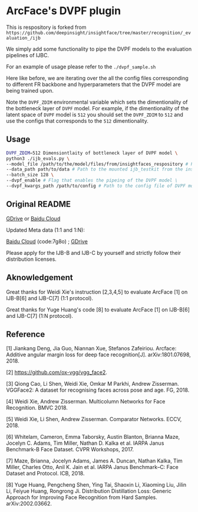 
# ArcFace's DVPF plugin

This is respository is forked from `https://github.com/deepinsight/insightface/tree/master/recognition/_evaluation_/ijb`

We simply add some functionality to pipe the DVPF models to the evaluation pipelines of IJBC.

For an example of usage please refer to the `./dvpf_sample.sh`

Here like before, we are iterating over the all the config files corresponding to different FR backbone and hyperparameters that the DVPF model are being trained upon. 

Note the `DVPF_ZDIM` environmental variable  which sets the dimentionality of the bottleneck layer of `DVPF` model. For example, if the dimentionality of the latent space of `DVPF` model is `512` you should set the `DVPF_ZDIM` to `512` and use the configs that corresponds to the `512` dimentionality. 

## Usage
```bash
DVPF_ZDIM=512 Dimensiontlaity of bottleneck layer of DVPF model \ 
python3 ./ijb_evals.py \ 
--model_file /path/to/the/model/files/from/insightfaces_respository # Path to the model file from the insightfaces' repository \
--data_path path/to/data # Path to the mounted ijb_testkit from the insightface using ratarmount. see the `../../ijb_mounth.sh` \
--batch_size 128 \
--dvpf_enable # Flag that enables the pipeing of the DVPF model \
--dvpf_kwargs_path /path/to/config # Path to the config file of DVPF model \
```

## Original README

[GDrive](https://drive.google.com/file/d/1aC4zf2Bn0xCVH_ZtEuQipR2JvRb1bf8o/view?usp=sharing)
or
[Baidu Cloud](https://pan.baidu.com/s/1oer0p4_mcOrs4cfdeWfbFg)

Updated Meta data (1:1 and 1:N):

   [Baidu Cloud](https://pan.baidu.com/s/1x-ytzg4zkCTOTtklUgAhfg) (code:7g8o) ;
   [GDrive](https://drive.google.com/file/d/1MXzrU_zUESSx_242pRUnVvW_wDzfU8Ky/view?usp=sharing)

Please apply for the IJB-B and IJB-C by yourself and strictly follow their distribution licenses.

## Aknowledgement

Great thanks for Weidi Xie's instruction [2,3,4,5] to evaluate ArcFace [1] on IJB-B[6] and IJB-C[7] (1:1 protocol).

Great thanks for Yuge Huang's code [8] to evaluate ArcFace [1] on IJB-B[6] and IJB-C[7] (1:N protocol). 

## Reference

[1] Jiankang Deng, Jia Guo, Niannan Xue, Stefanos Zafeiriou. Arcface: Additive angular margin loss for deep face recognition[J]. arXiv:1801.07698, 2018.

[2] https://github.com/ox-vgg/vgg_face2.

[3] Qiong Cao, Li Shen, Weidi Xie, Omkar M Parkhi, Andrew Zisserman. VGGFace2: A dataset for recognising faces across pose and age. FG, 2018.

[4] Weidi Xie, Andrew Zisserman. Multicolumn Networks for Face Recognition. BMVC 2018.

[5] Weidi Xie, Li Shen, Andrew Zisserman. Comparator Networks. ECCV, 2018.

[6] Whitelam, Cameron, Emma Taborsky, Austin Blanton, Brianna Maze, Jocelyn C. Adams, Tim Miller, Nathan D. Kalka et al. IARPA Janus Benchmark-B Face Dataset. CVPR Workshops, 2017.

[7] Maze, Brianna, Jocelyn Adams, James A. Duncan, Nathan Kalka, Tim Miller, Charles Otto, Anil K. Jain et al. IARPA Janus Benchmark–C: Face Dataset and Protocol. ICB, 2018.

[8] Yuge Huang, Pengcheng Shen, Ying Tai, Shaoxin Li, Xiaoming Liu, Jilin Li, Feiyue Huang, Rongrong Ji. Distribution Distillation Loss: Generic Approach for Improving Face Recognition from Hard Samples. arXiv:2002.03662.

